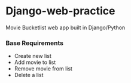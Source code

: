 # Django-web-practice
Movie Bucketlist web app built in Django/Python

### Base Requirements
- Create new list
- Add movie to list
- Remove movie from list
- Delete a list
